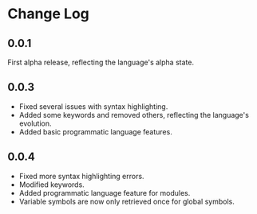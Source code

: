 # Change Log

## 0.0.1

First alpha release, reflecting the language's alpha state.

## 0.0.3

- Fixed several issues with syntax highlighting.
- Added some keywords and removed others, reflecting the language's evolution.
- Added basic programmatic language features.

## 0.0.4

- Fixed more syntax highlighting errors.
- Modified keywords.
- Added programmatic language feature for modules.
- Variable symbols are now only retrieved once for global symbols.